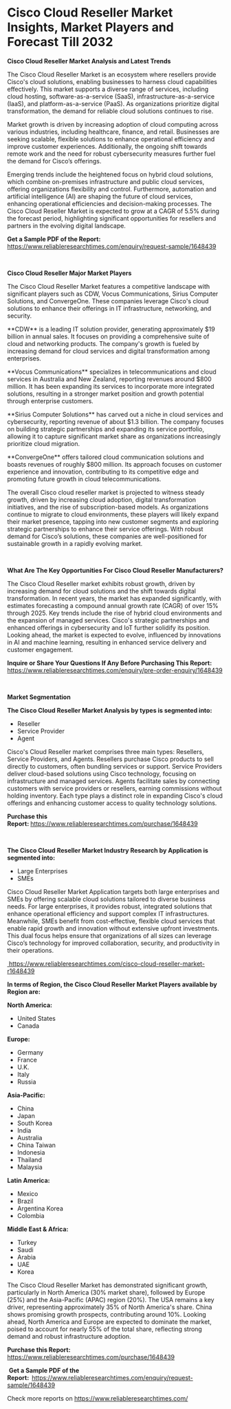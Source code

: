 <p><h1>Cisco Cloud Reseller Market Insights, Market Players and Forecast Till 2032</h1></p><p><strong>Cisco Cloud Reseller Market Analysis and Latest Trends</strong></p>
<p><p>The Cisco Cloud Reseller Market is an ecosystem where resellers provide Cisco's cloud solutions, enabling businesses to harness cloud capabilities effectively. This market supports a diverse range of services, including cloud hosting, software-as-a-service (SaaS), infrastructure-as-a-service (IaaS), and platform-as-a-service (PaaS). As organizations prioritize digital transformation, the demand for reliable cloud solutions continues to rise.</p><p>Market growth is driven by increasing adoption of cloud computing across various industries, including healthcare, finance, and retail. Businesses are seeking scalable, flexible solutions to enhance operational efficiency and improve customer experiences. Additionally, the ongoing shift towards remote work and the need for robust cybersecurity measures further fuel the demand for Cisco’s offerings.</p><p>Emerging trends include the heightened focus on hybrid cloud solutions, which combine on-premises infrastructure and public cloud services, offering organizations flexibility and control. Furthermore, automation and artificial intelligence (AI) are shaping the future of cloud services, enhancing operational efficiencies and decision-making processes. The Cisco Cloud Reseller Market is expected to grow at a CAGR of 5.5% during the forecast period, highlighting significant opportunities for resellers and partners in the evolving digital landscape.</p></p>
<p><strong>Get a Sample PDF of the Report:&nbsp;</strong> <a href="https://www.reliableresearchtimes.com/enquiry/request-sample/1648439?utm_campaign=3011&utm_medium=2&utm_source=Github&utm_content=ia&utm_term=09032025&utm_id=cisco-cloud-reseller">https://www.reliableresearchtimes.com/enquiry/request-sample/1648439</a></p>
<p>&nbsp;</p>
<p><strong>Cisco Cloud Reseller Major Market Players</strong></p>
<p><p>The Cisco Cloud Reseller Market features a competitive landscape with significant players such as CDW, Vocus Communications, Sirius Computer Solutions, and ConvergeOne. These companies leverage Cisco's cloud solutions to enhance their offerings in IT infrastructure, networking, and security.</p><p>**CDW** is a leading IT solution provider, generating approximately $19 billion in annual sales. It focuses on providing a comprehensive suite of cloud and networking products. The company's growth is fueled by increasing demand for cloud services and digital transformation among enterprises.</p><p>**Vocus Communications** specializes in telecommunications and cloud services in Australia and New Zealand, reporting revenues around $800 million. It has been expanding its services to incorporate more integrated solutions, resulting in a stronger market position and growth potential through enterprise customers.</p><p>**Sirius Computer Solutions** has carved out a niche in cloud services and cybersecurity, reporting revenue of about $1.3 billion. The company focuses on building strategic partnerships and expanding its service portfolio, allowing it to capture significant market share as organizations increasingly prioritize cloud migration.</p><p>**ConvergeOne** offers tailored cloud communication solutions and boasts revenues of roughly $800 million. Its approach focuses on customer experience and innovation, contributing to its competitive edge and promoting future growth in cloud telecommunications.</p><p>The overall Cisco cloud reseller market is projected to witness steady growth, driven by increasing cloud adoption, digital transformation initiatives, and the rise of subscription-based models. As organizations continue to migrate to cloud environments, these players will likely expand their market presence, tapping into new customer segments and exploring strategic partnerships to enhance their service offerings. With robust demand for Cisco’s solutions, these companies are well-positioned for sustainable growth in a rapidly evolving market.</p></p>
<p>&nbsp;</p>
<p><strong>What Are The Key Opportunities For Cisco Cloud Reseller Manufacturers?</strong></p>
<p><p>The Cisco Cloud Reseller market exhibits robust growth, driven by increasing demand for cloud solutions and the shift towards digital transformation. In recent years, the market has expanded significantly, with estimates forecasting a compound annual growth rate (CAGR) of over 15% through 2025. Key trends include the rise of hybrid cloud environments and the expansion of managed services. Cisco's strategic partnerships and enhanced offerings in cybersecurity and IoT further solidify its position. Looking ahead, the market is expected to evolve, influenced by innovations in AI and machine learning, resulting in enhanced service delivery and customer engagement.</p></p>
<p><strong>Inquire or Share Your Questions If Any Before Purchasing This Report:</strong> <a href="https://www.reliableresearchtimes.com/enquiry/pre-order-enquiry/1648439?utm_campaign=3011&utm_medium=2&utm_source=Github&utm_content=ia&utm_term=09032025&utm_id=cisco-cloud-reseller">https://www.reliableresearchtimes.com/enquiry/pre-order-enquiry/1648439</a></p>
<p>&nbsp;</p>
<p><strong>Market Segmentation</strong></p>
<p><strong>The Cisco Cloud Reseller Market Analysis by types is segmented into:</strong></p>
<p><ul><li>Reseller</li><li>Service Provider</li><li>Agent</li></ul></p>
<p><p>Cisco's Cloud Reseller market comprises three main types: Resellers, Service Providers, and Agents. Resellers purchase Cisco products to sell directly to customers, often bundling services or support. Service Providers deliver cloud-based solutions using Cisco technology, focusing on infrastructure and managed services. Agents facilitate sales by connecting customers with service providers or resellers, earning commissions without holding inventory. Each type plays a distinct role in expanding Cisco's cloud offerings and enhancing customer access to quality technology solutions.</p></p>
<p><strong>Purchase this Report:&nbsp;</strong><a href="https://www.reliableresearchtimes.com/purchase/1648439?utm_campaign=3011&utm_medium=2&utm_source=Github&utm_content=ia&utm_term=09032025&utm_id=cisco-cloud-reseller">https://www.reliableresearchtimes.com/purchase/1648439</a></p>
<p>&nbsp;</p>
<p><strong>The Cisco Cloud Reseller Market Industry Research by Application is segmented into:</strong></p>
<p><ul><li>Large Enterprises</li><li>SMEs</li></ul></p>
<p><p>Cisco Cloud Reseller Market Application targets both large enterprises and SMEs by offering scalable cloud solutions tailored to diverse business needs. For large enterprises, it provides robust, integrated solutions that enhance operational efficiency and support complex IT infrastructures. Meanwhile, SMEs benefit from cost-effective, flexible cloud services that enable rapid growth and innovation without extensive upfront investments. This dual focus helps ensure that organizations of all sizes can leverage Cisco’s technology for improved collaboration, security, and productivity in their operations.</p></p>
<p><a href="https://www.reliableresearchtimes.com/cisco-cloud-reseller-market-r1648439?utm_campaign=3011&utm_medium=2&utm_source=Github&utm_content=ia&utm_term=09032025&utm_id=cisco-cloud-reseller">&nbsp;https://www.reliableresearchtimes.com/cisco-cloud-reseller-market-r1648439</a></p>
<p><strong>In terms of Region, the Cisco Cloud Reseller Market Players available by Region are:</strong></p>
<p>
    <p> <strong> North America: </strong>
        <ul>
            <li>United States</li>
            <li>Canada</li>
        </ul>
        </p> 
    <p> <strong> Europe: </strong>
        <ul>
            <li>Germany</li>
            <li>France</li>
            <li>U.K.</li>
            <li>Italy</li>
            <li>Russia</li>
        </ul>
        </p> 
    <p> <strong> Asia-Pacific: </strong>
        <ul>
            <li>China</li>
            <li>Japan</li>
            <li>South Korea</li>
            <li>India</li>
            <li>Australia</li>
            <li>China Taiwan</li>
            <li>Indonesia</li>
            <li>Thailand</li>
            <li>Malaysia</li>
        </ul>
        </p> 
    <p> <strong> Latin America: </strong>
        <ul>
            <li>Mexico</li>
            <li>Brazil</li>
            <li>Argentina Korea</li>
            <li>Colombia</li>
        </ul>
        </p> 
    <p> <strong> Middle East & Africa: </strong>
        <ul>
            <li>Turkey</li>
            <li>Saudi</li>
            <li>Arabia</li>
            <li>UAE</li>
            <li>Korea</li>
        </ul>
    </p>
    </p>
<p><p>The Cisco Cloud Reseller Market has demonstrated significant growth, particularly in North America (30% market share), followed by Europe (25%) and the Asia-Pacific (APAC) region (20%). The USA remains a key driver, representing approximately 35% of North America's share. China shows promising growth prospects, contributing around 10%. Looking ahead, North America and Europe are expected to dominate the market, poised to account for nearly 55% of the total share, reflecting strong demand and robust infrastructure adoption.</p></p>
<p><strong>Purchase this Report: </strong><a href="https://www.reliableresearchtimes.com/purchase/1648439?utm_campaign=3011&utm_medium=2&utm_source=Github&utm_content=ia&utm_term=09032025&utm_id=cisco-cloud-reseller">https://www.reliableresearchtimes.com/purchase/1648439</a></p>
<p>&nbsp;<strong>Get a Sample PDF of the Report:&nbsp;&nbsp;</strong><a href="https://www.reliableresearchtimes.com/enquiry/request-sample/1648439?utm_campaign=3011&utm_medium=2&utm_source=Github&utm_content=ia&utm_term=09032025&utm_id=cisco-cloud-reseller">https://www.reliableresearchtimes.com/enquiry/request-sample/1648439</a></p>
<p><strong></strong></p>
<p>Check more reports on <a href="https://www.reliableresearchtimes.com/?utm_campaign=3011&utm_medium=2&utm_source=Github&utm_content=ia&utm_term=09032025&utm_id=cisco-cloud-reseller">https://www.reliableresearchtimes.com/</a></p>